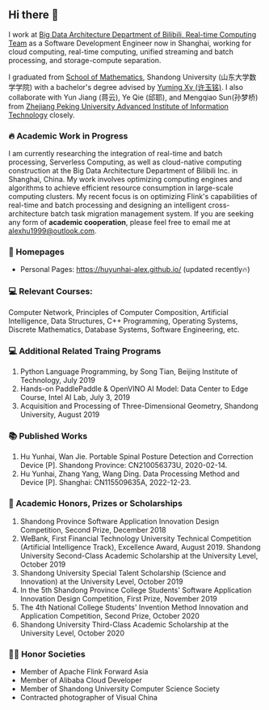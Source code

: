 ## Hi there 👋

I work at [Big Data Architecture Department of Bilibili, Real-time Computing Team](https://ir.bilibili.com/) as a Software Development Engineer now in Shanghai, working for cloud computing, real-time computing, unified streaming and batch processing, and storage-compute separation.

I graduated from [School of Mathematics](https://www.math.sdu.edu.cn/), Shandong University (山东大学数学学院) with a bachelor's degree advised by [Yuming Xv (许玉铭)](https://www.math.sdu.edu.cn/info/1084/3603.htm). I also collaborate with Yun Jiang (蒋云), Ye Qie (邱耶), and Mengqiao Sun(孙梦桥) from  [Zhejiang Peking University Advanced Institute of Information Technology](https://www.aiit.org.cn/) closely. 

### 🔥 Academic Work in Progress

I am currently researching the integration of real-time and batch processing, Serverless Computing, as well as cloud-native computing construction at the Big Data Architecture Department of Bilibili Inc. in Shanghai, China. My work involves optimizing computing engines and algorithms to achieve efficient resource consumption in large-scale computing clusters. My recent focus is on optimizing Flink's capabilities of real-time and batch processing and designing an intelligent cross-architecture batch task migration management system. If you are seeking any form of **academic cooperation**, please feel free to email me at <alexhu1999@outlook.com>.

### 📎 Homepages

-   Personal Pages: https://huyunhai-alex.github.io/ (updated recently🔥)

### 💻 Relevant Courses: 

Computer Network, Principles of Computer Composition, Artificial Intelligence, Data Structures, C++ Programming, Operating Systems, Discrete Mathematics, Database Systems, Software Engineering, etc.

### 💻 Additional Related Traing Programs

1.  Python Language Programming, by Song Tian, Beijing Institute of Technology, July 2019
2.  Hands-on PaddlePaddle & OpenVINO AI Model: Data Center to Edge Course, Intel AI Lab, July 3, 2019
3.  Acquisition and Processing of Three-Dimensional Geometry, Shandong University, August 2019

### 📚 Published Works

1.  Hu Yunhai, Wan Jie. Portable Spinal Posture Detection and Correction Device [P]. Shandong Province: CN210056373U, 2020-02-14.
2.  Hu Yunhai, Zhang Yang, Wang Ding. Data Processing Method and Device [P]. Shanghai: CN115509635A, 2022-12-23.

### 🎉 Academic Honors, Prizes or Scholarships 

1.  Shandong Province Software Application Innovation Design Competition, Second Prize, December 2018
2.  WeBank, First Financial Technology University Technical Competition (Artificial Intelligence Track), Excellence Award, August 2019.
     Shandong University Second-Class Academic Scholarship at the University Level, October 2019 
3.  Shandong University Special Talent Scholarship (Science and Innovation) at the University Level, October 2019
4.  In the 5th Shandong Province College Students' Software Application Innovation Design Competition, First Prize, November 2019
5.  The 4th National College Students' Invention Method Innovation and Application Competition, Second Prize, October 2020
6.  Shandong University Third-Class Academic Scholarship at the University Level, October 2020

### 🧑‍🎨 Honor Societies

-   Member of Apache Flink Forward Asia 
-   Member of Alibaba Cloud Developer 
-   Member of Shandong University Computer Science Society
-   Contracted photographer of Visual China
